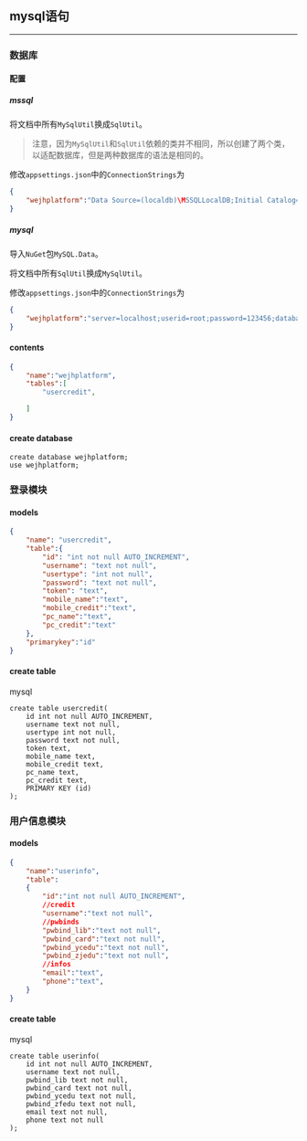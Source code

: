 ## mysql语句

------

### 数据库

#### 配置

##### mssql

将文档中所有`MySqlUtil`换成`SqlUtil`。

> 注意，因为`MySqlUtil`和`SqlUtil`依赖的类并不相同，所以创建了两个类，以适配数据库，但是两种数据库的语法是相同的。

修改`appsettings.json`中的`ConnectionStrings`为
```json
{
    "wejhplatform":"Data Source=(localdb)\MSSQLLocalDB;Initial Catalog=wejhplatform;Integrated Security=True;Connect Timeout=30;Encrypt=False;TrustServerCertificate=False;ApplicationIntent=ReadWrite;MultiSubnetFailover=False"
}
```

##### mysql

导入`NuGet`包`MySQL.Data`。

将文档中所有`SqlUtil`换成`MySqlUtil`。

修改`appsettings.json`中的`ConnectionStrings`为
```json
{
    "wejhplatform":"server=localhost;userid=root;password=123456;database=wejhplatform;"
}
```

#### contents

```json
{
    "name":"wejhplatform",
    "tables":[
        "usercredit",

    ]
}
```

#### create database

```
create database wejhplatform;
use wejhplatform;
```

### 登录模块

#### models

```json
{
    "name": "usercredit",
    "table":{
        "id": "int not null AUTO_INCREMENT",
        "username": "text not null",
        "usertype": "int not null",
        "password": "text not null",
        "token": "text",
        "mobile_name":"text",
        "mobile_credit":"text",
        "pc_name":"text",
        "pc_credit":"text"
    },
    "primarykey":"id"
}
```

#### create table

mysql

```
create table usercredit(
    id int not null AUTO_INCREMENT,
    username text not null,
    usertype int not null,
    password text not null,
    token text,
    mobile_name text,
    mobile_credit text,
    pc_name text,
    pc_credit text,
    PRIMARY KEY (id)
);
```

### 用户信息模块

#### models

```json
{
    "name":"userinfo",
    "table":
    {
        "id":"int not null AUTO_INCREMENT",
        //credit
        "username":"text not null",
        //pwbinds
        "pwbind_lib":"text not null",
        "pwbind_card":"text not null",
        "pwbind_ycedu":"text not null",
        "pwbind_zjedu":"text not null",
        //infos
        "email":"text",
        "phone":"text",
    }
}
```

#### create table

mysql

```
create table userinfo(
    id int not null AUTO_INCREMENT,
    username text not null,
    pwbind_lib text not null,
    pwbind_card text not null,
    pwbind_ycedu text not null,
    pwbind_zfedu text not null,
    email text not null,
    phone text not null
);
```



